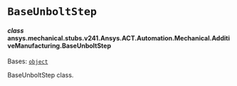 <!-- vale off -->

<a id="baseunboltstep"></a>

# `BaseUnboltStep`

<a id="ansys.mechanical.stubs.v241.Ansys.ACT.Automation.Mechanical.AdditiveManufacturing.BaseUnboltStep"></a>

#### *class* ansys.mechanical.stubs.v241.Ansys.ACT.Automation.Mechanical.AdditiveManufacturing.BaseUnboltStep

Bases: [`object`](https://docs.python.org/3/library/functions.html#object)

BaseUnboltStep class.

<!-- !! processed by numpydoc !! -->
<!-- vale on -->
